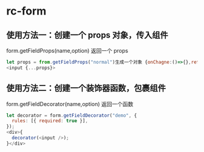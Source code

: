 # rc-form

## 使用方法一：创建一个 props 对象，传入组件

form.getFieldProps(name,option) 返回一个 props

```js
let props = from.getFieldProps("normal")生成一个对象 {onChagne:()=>{},ref:()=>{},value:}
<input {...props}>
```

## 使用方法二：创建一个装饰器函数，包裹组件

form.getFieldDecorator(name,option) 返回一个函数

```js
let decorator = form.getFieldDecorator("demo", {
  rules: [{ required: true }],
});
<div>{
  decorator(<input />);
}</div>
```
